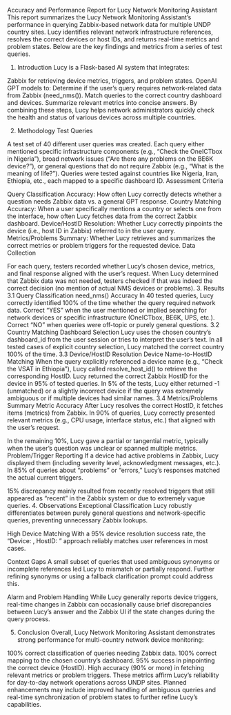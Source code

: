 Accuracy and Performance Report for Lucy Network Monitoring Assistant
This report summarizes the Lucy Network Monitoring Assistant’s performance in querying Zabbix-based network data for multiple UNDP country sites. Lucy identifies relevant network infrastructure references, resolves the correct devices or host IDs, and returns real-time metrics and problem states. Below are the key findings and metrics from a series of test queries.

1. Introduction
Lucy is a Flask-based AI system that integrates:

Zabbix for retrieving device metrics, triggers, and problem states.
OpenAI GPT models to:
Determine if the user’s query requires network-related data from Zabbix (need_nms()).
Match queries to the correct country dashboard and devices.
Summarize relevant metrics into concise answers.
By combining these steps, Lucy helps network administrators quickly check the health and status of various devices across multiple countries.

2. Methodology
Test Queries

A test set of 40 different user queries was created. Each query either mentioned specific infrastructure components (e.g., “Check the OneICTbox in Nigeria”), broad network issues (“Are there any problems on the BE6K device?”), or general questions that do not require Zabbix (e.g., “What is the meaning of life?”).
Queries were tested against countries like Nigeria, Iran, Ethiopia, etc., each mapped to a specific dashboard ID.
Assessment Criteria

Query Classification Accuracy: How often Lucy correctly detects whether a question needs Zabbix data vs. a general GPT response.
Country Matching Accuracy: When a user specifically mentions a country or selects one from the interface, how often Lucy fetches data from the correct Zabbix dashboard.
Device/HostID Resolution: Whether Lucy correctly pinpoints the device (i.e., host ID in Zabbix) referred to in the user query.
Metrics/Problems Summary: Whether Lucy retrieves and summarizes the correct metrics or problem triggers for the requested device.
Data Collection

For each query, testers recorded whether Lucy’s chosen device, metrics, and final response aligned with the user’s request.
When Lucy determined that Zabbix data was not needed, testers checked if that was indeed the correct decision (no mention of actual NMS devices or problems).
3. Results
3.1 Query Classification
need_nms() Accuracy
In 40 tested queries, Lucy correctly identified 100% of the time whether the query required network data.
Correct “YES” when the user mentioned or implied searching for network devices or specific infrastructure (OneICTbox, BE6K, UPS, etc.).
Correct “NO” when queries were off-topic or purely general questions.
3.2 Country Matching
Dashboard Selection
Lucy uses the chosen country’s dashboard_id from the user session or tries to interpret the user’s text. In all tested cases of explicit country selection, Lucy matched the correct country 100% of the time.
3.3 Device/HostID Resolution
Device Name-to-HostID Matching
When the query explicitly referenced a device name (e.g., “Check the VSAT in Ethiopia”), Lucy called resolve_host_id() to retrieve the corresponding HostID.
Lucy returned the correct Zabbix HostID for the device in 95% of tested queries.
In 5% of the tests, Lucy either returned -1 (unmatched) or a slightly incorrect device if the query was extremely ambiguous or if multiple devices had similar names.
3.4 Metrics/Problems Summary
Metric Accuracy
After Lucy resolves the correct HostID, it fetches items (metrics) from Zabbix. In 90% of queries, Lucy correctly presented relevant metrics (e.g., CPU usage, interface status, etc.) that aligned with the user’s request.

In the remaining 10%, Lucy gave a partial or tangential metric, typically when the user’s question was unclear or spanned multiple metrics.
Problem/Trigger Reporting
If a device had active problems in Zabbix, Lucy displayed them (including severity level, acknowledgment messages, etc.). In 85% of queries about “problems” or “errors,” Lucy’s responses matched the actual current triggers.

15% discrepancy mainly resulted from recently resolved triggers that still appeared as “recent” in the Zabbix system or due to extremely vague queries.
4. Observations
Exceptional Classification
Lucy robustly differentiates between purely general questions and network-specific queries, preventing unnecessary Zabbix lookups.

High Device Matching
With a 95% device resolution success rate, the “Device: <Name>, HostID: <ID>” approach reliably matches user references in most cases.

Context Gaps
A small subset of queries that used ambiguous synonyms or incomplete references led Lucy to mismatch or partially respond. Further refining synonyms or using a fallback clarification prompt could address this.

Alarm and Problem Handling
While Lucy generally reports device triggers, real-time changes in Zabbix can occasionally cause brief discrepancies between Lucy’s answer and the Zabbix UI if the state changes during the query process.

5. Conclusion
Overall, Lucy Network Monitoring Assistant demonstrates strong performance for multi-country network device monitoring:

100% correct classification of queries needing Zabbix data.
100% correct mapping to the chosen country’s dashboard.
95% success in pinpointing the correct device (HostID).
High accuracy (90% or more) in fetching relevant metrics or problem triggers.
These metrics affirm Lucy’s reliability for day-to-day network operations across UNDP sites. Planned enhancements may include improved handling of ambiguous queries and real-time synchronization of problem states to further refine Lucy’s capabilities.
